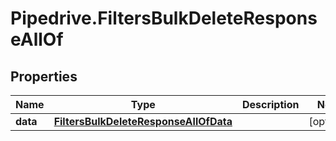 # Pipedrive.FiltersBulkDeleteResponseAllOf

## Properties

Name | Type | Description | Notes
------------ | ------------- | ------------- | -------------
**data** | [**FiltersBulkDeleteResponseAllOfData**](FiltersBulkDeleteResponseAllOfData.md) |  | [optional] 


